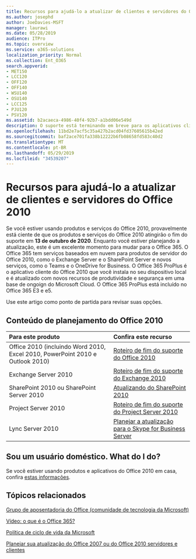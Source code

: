 ```yaml
---
title: Recursos para ajudá-lo a atualizar de clientes e servidores do Office 2010
ms.author: josephd
author: JoeDavies-MSFT
manager: laurawi
ms.date: 05/28/2019
audience: ITPro
ms.topic: overview
ms.service: o365-solutions
localization_priority: Normal
ms.collection: Ent_O365
search.appverid:
- MET150
- LCC120
- OFF120
- OFF140
- WSU140
- OSU140
- LCC125
- PJU120
- PSV120
ms.assetid: b2acaeca-4986-40f4-92b7-a1bdd06e549d
description: O suporte está terminando em breve para os aplicativos cliente e servidores do Office 2010, e os acordos de suporte personalizados não estão disponíveis. Use este artigo para começar a planejar sua atualização agora.
ms.openlocfilehash: 11bd2e7acf5c35a427b2acd04fd37605615b42ed
ms.sourcegitcommit: baf2ace701fa338b12222b6fb08658fd583c40d2
ms.translationtype: MT
ms.contentlocale: pt-BR
ms.lasthandoff: 05/29/2019
ms.locfileid: "34539207"
---
```

# <a name="resources-to-help-you-upgrade-from-office-2010-servers-and-clients"></a>Recursos para ajudá-lo a atualizar de clientes e servidores do Office 2010

Se você estiver usando produtos e serviços do Office 2010, provavelmente está ciente de que os produtos e serviços do Office 2010 atingirão o fim do suporte em **13 de outubro de 2020**. Enquanto você estiver planejando a atualização, este é um excelente momento para mudar para o Office 365. O Office 365 tem serviços baseados em nuvem para produtos de servidor do Office 2010, como o Exchange Server e o SharePoint Server e novos serviços, como o Teams e o OneDrive for Business. O Office 365 ProPlus é o aplicativo cliente do Office 2010 que você instala no seu dispositivo local e é atualizado com novos recursos de produtividade e segurança em uma base de ongoign do Microsoft Cloud. O Office 365 ProPlus está incluído no Office 365 E3 e e5.

Use este artigo como ponto de partida para revisar suas opções.
      
## <a name="office-2010-planning-content"></a>Conteúdo de planejamento do Office 2010
  
|**Para este produto**|**Confira este recurso**|
|:-----|:-----|
|Office 2010 (incluindo Word 2010, Excel 2010, PowerPoint 2010 e Outlook 2010)  <br/> |[Roteiro de fim do suporte do Office 2010](https://docs.microsoft.com/DeployOffice/office-2010-end-support-roadmap) <br/> |
|Exchange Server 2010  <br/> |[Roteiro de fim do suporte do Exchange 2010](exchange-2010-end-of-support.md) <br/> |
|SharePoint 2010 ou SharePoint Server 2010  <br/> |[Atualizando do SharePoint 2010](upgrade-from-sharepoint-2010.md) <br/> |
|Project Server 2010 <br/> | [Roteiro de fim do suporte do Project Server 2010](project-server-2010-end-of-support.md) <br/> |
|Lync Server 2010 <br/> | [Planejar a atualização para o Skype for Business Server](https://docs.microsoft.com/skypeforbusiness/plan-your-deployment/upgrade) <br/> |
    
## <a name="im-a-home-user-what-do-i-do"></a>Sou um usuário doméstico. What do I do?

Se você estiver usando produtos e aplicativos do Office 2010 em casa, confira [estas informações](plan-upgrade-previous-versions-office.md#im-a-home-user-what-do-i-do).

## <a name="related-topics"></a>Tópicos relacionados

[Grupo de aposentadoria do Office (comunidade de tecnologia da Microsoft)](https://go.microsoft.com/fwlink/?linkid=842065)
  
[Vídeo: o que é o Office 365?](https://support.office.com/article/847caf12-2589-452c-8aca-1c009797678b.aspx)
  
[Política de ciclo de vida da Microsoft](https://go.microsoft.com/fwlink/?linkid=865200)

[Planejar sua atualização do Office 2007 ou do Office 2010 servidores e clientes](plan-upgrade-previous-versions-office.md)

